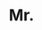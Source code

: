 ---
name: Qizhu Li
title: Mr.
email: qizhu.li@eng.ox.ac.uk
website: http://www.robots.ox.ac.uk/~liqizhu/
note: NULL
category: Graduate Students
photo: /images/people/QizhuLi.jpg
year: 2016
---